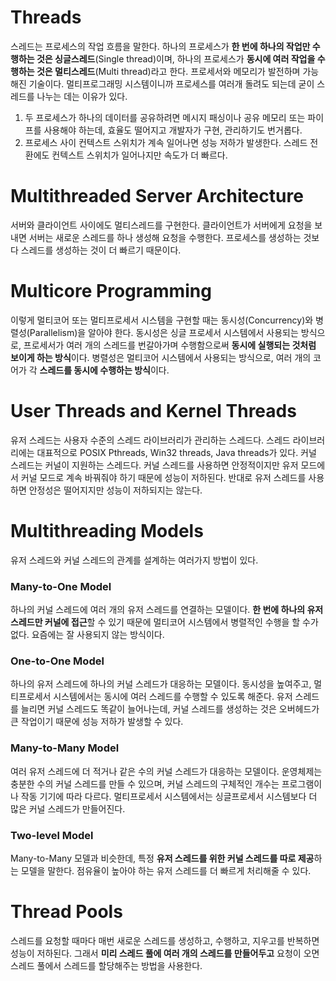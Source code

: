 # Threads

스레드는 프로세스의 작업 흐름을 말한다. 하나의 프로세스가 **한 번에 하나의 작업만 수행하는 것은 싱글스레드**(Single thread)이며, 하나의 프로세스가 **동시에 여러 작업을 수행하는 것은 멀티스레드**(Multi thread)라고 한다. 프로세서와 메모리가 발전하며 가능해진 기술이다. 멀티프로그래밍 시스템이니까 프로세스를 여러개 돌려도 되는데 굳이 스레드를 나누는 데는 이유가 있다.

1. 두 프로세스가 하나의 데이터를 공유하려면 메시지 패싱이나 공유 메모리 또는 파이프를 사용해야 하는데, 효율도 떨어지고 개발자가 구현, 관리하기도 번거롭다.
2. 프로세스 사이 컨텍스트 스위치가 계속 일어나면 성능 저하가 발생한다. 스레드 전환에도 컨텍스트 스위치가 일어나지만 속도가 더 빠르다.

# Multithreaded Server Architecture

서버와 클라이언트 사이에도 멀티스레드를 구현한다. 클라이언트가 서버에게 요청을 보내면 서버는 새로운 스레드를 하나 생성해 요청을 수행한다. 프로세스를 생성하는 것보다 스레드를 생성하는 것이 더 빠르기 때문이다.

# Multicore Programming

이렇게 멀티코어 또는 멀티프로세서 시스템을 구현할 때는 동시성(Concurrency)와 병렬성(Parallelism)을 알아야 한다. 동시성은 싱글 프로세서 시스템에서 사용되는 방식으로, 프로세서가 여러 개의 스레드를 번갈아가며 수행함으로써 **동시에 실행되는 것처럼 보이게 하는 방식**이다. 병렬성은 멀티코어 시스템에서 사용되는 방식으로, 여러 개의 코어가 각 **스레드를 동시에 수행하는 방식**이다.

# User Threads and Kernel Threads

유저 스레드는 사용자 수준의 스레드 라이브러리가 관리하는 스레드다. 스레드 라이브러리에는 대표적으로 POSIX Pthreads, Win32 threads, Java threads가 있다. 커널 스레드는 커널이 지원하는 스레드다. 커널 스레드를 사용하면 안정적이지만 유저 모드에서 커널 모드로 계속 바꿔줘야 하기 때문에 성능이 저하된다. 반대로 유저 스레드를 사용하면 안정성은 떨어지지만 성능이 저하되지는 않는다.

# Multithreading Models

유저 스레드와 커널 스레드의 관계를 설계하는 여러가지 방법이 있다.

### Many-to-One Model

하나의 커널 스레드에 여러 개의 유저 스레드를 연결하는 모델이다. **한 번에 하나의 유저 스레드만 커널에 접근**할 수 있기 때문에 멀티코어 시스템에서 병렬적인 수행을 할 수가 없다. 요즘에는 잘 사용되지 않는 방식이다.

### One-to-One Model

하나의 유저 스레드에 하나의 커널 스레드가 대응하는 모델이다. 동시성을 높여주고, 멀티프로세서 시스템에서는 동시에 여러 스레드를 수행할 수 있도록 해준다. 유저 스레드를 늘리면 커널 스레드도 똑같이 늘어나는데, 커널 스레드를 생성하는 것은 오버헤드가 큰 작업이기 때문에 성능 저하가 발생할 수 있다.

### Many-to-Many Model

여러 유저 스레드에 더 적거나 같은 수의 커널 스레드가 대응하는 모델이다. 운영체제는 충분한 수의 커널 스레드를 만들 수 있으며, 커널 스레드의 구체적인 개수는 프로그램이나 작동 기기에 따라 다르다. 멀티프로세서 시스템에서는 싱글프로세서 시스템보다 더 많은 커널 스레드가 만들어진다.

### Two-level Model

Many-to-Many 모델과 비슷한데, 특정 **유저 스레드를 위한 커널 스레드를 따로 제공**하는 모델을 말한다. 점유율이 높아야 하는 유저 스레드를 더 빠르게 처리해줄 수 있다.

# Thread Pools

스레드를 요청할 때마다 매번 새로운 스레드를 생성하고, 수행하고, 지우고를 반복하면 성능이 저하된다. 그래서 **미리 스레드 풀에 여러 개의 스레드를 만들어두고** 요청이 오면 스레드 풀에서 스레드를 할당해주는 방법을 사용한다.
